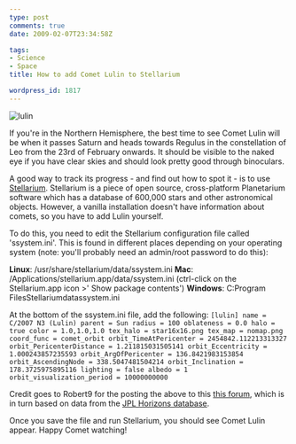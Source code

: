 ```yaml
---
type: post
comments: true
date: 2009-02-07T23:34:58Z

tags:
- Science
- Space
title: How to add Comet Lulin to Stellarium

wordpress_id: 1817
---
```


![lulin](http://local.wordpress/wp-content/uploads/2009/02/lulin.png)

If you're in the Northern Hemisphere, the best time to see Comet Lulin will be when it passes Saturn and heads towards Regulus in the constellation of Leo from the 23rd of February onwards. It should be visible to the naked eye if you have clear skies and should look pretty good through binoculars.

A good way to track its progress - and find out how to spot it - is to use [Stellarium](http://stellarium.org). Stellarium is a piece of open source, cross-platform Planetarium software which has a database of 600,000 stars and other astronomical objects. However, a vanilla installation doesn't have information about comets, so you have to add Lulin yourself.

To do this, you need to edit the Stellarium configuration file called 'ssystem.ini'. This is found in different places depending on your operating system (note: you'll probably need an admin/root password to do this):

**Linux**: /usr/share/stellarium/data/ssystem.ini
**Mac**: /Applications/stellarium.app/data/ssystem.ini (ctrl-click on the Stellarium.app icon >' Show package contents')
**Windows**: C:Program FilesStellariumdatassystem.ini

At the bottom of the ssystem.ini file, add the following:
`
[lulin]
name = C/2007 N3 (Lulin)
parent = Sun
radius = 100
oblateness = 0.0
halo = true
color = 1.0,1.0,1.0
tex_halo = star16x16.png
tex_map = nomap.png
coord_func = comet_orbit
orbit_TimeAtPericenter = 2454842.112213313327
orbit_PericenterDistance = 1.211815031505141
orbit_Eccentricity = 1.000243857235593
orbit_ArgOfPericenter = 136.8421983153854
orbit_AscendingNode = 338.5047481504214
orbit_Inclination = 178.3725975895116
lighting = false
albedo = 1
orbit_visualization_period = 10000000000
`

Credit goes to Robert9 for the posting the above to this [this forum](http://www.iceinspace.com.au/forum/showthread.php?s=e8e7a9dcac793419c97e524699f4b1be&t=40365&page=2), which is in turn based on data from the [JPL Horizons database](http://ssd.jpl.nasa.gov/?horizons).

Once you save the file and run Stellarium, you should see Comet Lulin appear. Happy Comet watching!
